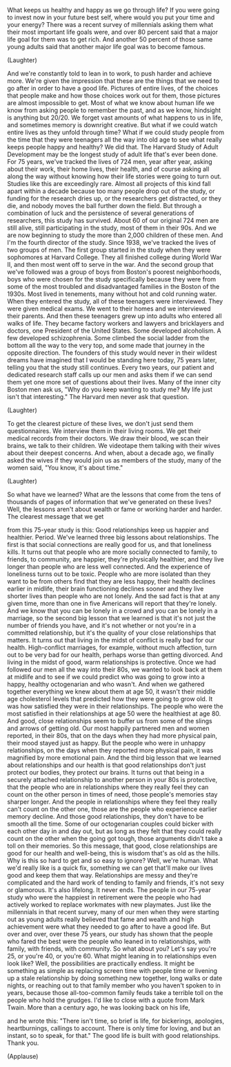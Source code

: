 
What keeps us healthy and happy
as we go through life?
If you were going to invest now
in your future best self,
where would you put your time
and your energy?
There was a recent survey of millennials
asking them what their
most important life goals were,
and over 80 percent said
that a major life goal for them
was to get rich.
And another 50 percent
of those same young adults
said that another major life goal
was to become famous.

(Laughter)

And we&#39;re constantly told
to lean in to work, to push harder
and achieve more.
We&#39;re given the impression that these
are the things that we need to go after
in order to have a good life.
Pictures of entire lives,
of the choices that people make
and how those choices work out for them,
those pictures
are almost impossible to get.
Most of what we know about human life
we know from asking people
to remember the past,
and as we know, hindsight
is anything but 20/20.
We forget vast amounts
of what happens to us in life,
and sometimes memory
is downright creative.
But what if we could watch entire lives
as they unfold through time?
What if we could study people
from the time that they were teenagers
all the way into old age
to see what really keeps people
happy and healthy?
We did that.
The Harvard Study of Adult Development
may be the longest study
of adult life that&#39;s ever been done.
For 75 years, we&#39;ve tracked
the lives of 724 men,
year after year, asking about their work,
their home lives, their health,
and of course asking all along the way
without knowing how their life stories
were going to turn out.
Studies like this are exceedingly rare.
Almost all projects of this kind
fall apart within a decade
because too many people
drop out of the study,
or funding for the research dries up,
or the researchers get distracted,
or they die, and nobody moves the ball
further down the field.
But through a combination of luck
and the persistence
of several generations of researchers,
this study has survived.
About 60 of our original 724 men
are still alive,
still participating in the study,
most of them in their 90s.
And we are now beginning to study
the more than 2,000 children of these men.
And I&#39;m the fourth director of the study.
Since 1938, we&#39;ve tracked the lives
of two groups of men.
The first group started in the study
when they were sophomores
at Harvard College.
They all finished college
during World War II,
and then most went off
to serve in the war.
And the second group that we&#39;ve followed
was a group of boys
from Boston&#39;s poorest neighborhoods,
boys who were chosen for the study
specifically because they were
from some of the most troubled
and disadvantaged families
in the Boston of the 1930s.
Most lived in tenements,
many without hot and cold running water.
When they entered the study,
all of these teenagers were interviewed.
They were given medical exams.
We went to their homes
and we interviewed their parents.
And then these teenagers
grew up into adults
who entered all walks of life.
They became factory workers and lawyers
and bricklayers and doctors,
one President of the United States.
Some developed alcoholism.
A few developed schizophrenia.
Some climbed the social ladder
from the bottom
all the way to the very top,
and some made that journey
in the opposite direction.
The founders of this study
would never in their wildest dreams
have imagined that I would be
standing here today, 75 years later,
telling you that
the study still continues.
Every two years, our patient
and dedicated research staff
calls up our men
and asks them if we can send them
yet one more set of questions
about their lives.
Many of the inner city Boston men ask us,
&quot;Why do you keep wanting to study me?
My life just isn&#39;t that interesting.&quot;
The Harvard men never ask that question.

(Laughter)

To get the clearest picture
of these lives,
we don&#39;t just send them questionnaires.
We interview them in their living rooms.
We get their medical records
from their doctors.
We draw their blood, we scan their brains,
we talk to their children.
We videotape them talking with their wives
about their deepest concerns.
And when, about a decade ago,
we finally asked the wives
if they would join us
as members of the study,
many of the women said,
&quot;You know, it&#39;s about time.&quot;

(Laughter)

So what have we learned?
What are the lessons that come
from the tens of thousands of pages
of information that we&#39;ve generated
on these lives?
Well, the lessons aren&#39;t about wealth
or fame or working harder and harder.
The clearest message that we get

from this 75-year study is this:
Good relationships keep us
happier and healthier. Period.
We&#39;ve learned three big lessons
about relationships.
The first is that social connections
are really good for us,
and that loneliness kills.
It turns out that people
who are more socially connected
to family, to friends, to community,
are happier, they&#39;re physically healthier,
and they live longer
than people who are less well connected.
And the experience of loneliness
turns out to be toxic.
People who are more isolated
than they want to be from others
find that they are less happy,
their health declines earlier in midlife,
their brain functioning declines sooner
and they live shorter lives
than people who are not lonely.
And the sad fact
is that at any given time,
more than one in five Americans
will report that they&#39;re lonely.
And we know that you
can be lonely in a crowd
and you can be lonely in a marriage,
so the second big lesson that we learned
is that it&#39;s not just
the number of friends you have,
and it&#39;s not whether or not
you&#39;re in a committed relationship,
but it&#39;s the quality
of your close relationships that matters.
It turns out that living in the midst
of conflict is really bad for our health.
High-conflict marriages, for example,
without much affection,
turn out to be very bad for our health,
perhaps worse than getting divorced.
And living in the midst of good,
warm relationships is protective.
Once we had followed our men
all the way into their 80s,
we wanted to look back at them at midlife
and to see if we could predict
who was going to grow
into a happy, healthy octogenarian
and who wasn&#39;t.
And when we gathered together
everything we knew about them
at age 50,
it wasn&#39;t their middle age
cholesterol levels
that predicted how they
were going to grow old.
It was how satisfied they were
in their relationships.
The people who were the most satisfied
in their relationships at age 50
were the healthiest at age 80.
And good, close relationships
seem to buffer us
from some of the slings and arrows
of getting old.
Our most happily partnered men and women
reported, in their 80s,
that on the days
when they had more physical pain,
their mood stayed just as happy.
But the people who were
in unhappy relationships,
on the days when they
reported more physical pain,
it was magnified by more emotional pain.
And the third big lesson that we learned
about relationships and our health
is that good relationships
don&#39;t just protect our bodies,
they protect our brains.
It turns out that being
in a securely attached relationship
to another person in your 80s
is protective,
that the people who are in relationships
where they really feel they can count
on the other person in times of need,
those people&#39;s memories
stay sharper longer.
And the people in relationships
where they feel they really
can&#39;t count on the other one,
those are the people who experience
earlier memory decline.
And those good relationships,
they don&#39;t have to be smooth all the time.
Some of our octogenarian couples
could bicker with each other
day in and day out,
but as long as they felt that they
could really count on the other
when the going got tough,
those arguments didn&#39;t take a toll
on their memories.
So this message,
that good, close relationships
are good for our health and well-being,
this is wisdom that&#39;s as old as the hills.
Why is this so hard to get
and so easy to ignore?
Well, we&#39;re human.
What we&#39;d really like is a quick fix,
something we can get
that&#39;ll make our lives good
and keep them that way.
Relationships are messy
and they&#39;re complicated
and the hard work of tending
to family and friends,
it&#39;s not sexy or glamorous.
It&#39;s also lifelong. It never ends.
The people in our 75-year study
who were the happiest in retirement
were the people who had actively worked
to replace workmates with new playmates.
Just like the millennials
in that recent survey,
many of our men when they
were starting out as young adults
really believed that fame and wealth
and high achievement
were what they needed to go after
to have a good life.
But over and over, over these 75 years,
our study has shown
that the people who fared the best were
the people who leaned in to relationships,
with family, with friends, with community.
So what about you?
Let&#39;s say you&#39;re 25,
or you&#39;re 40, or you&#39;re 60.
What might leaning in
to relationships even look like?
Well, the possibilities
are practically endless.
It might be something as simple
as replacing screen time with people time
or livening up a stale relationship
by doing something new together,
long walks or date nights,
or reaching out to that family member
who you haven&#39;t spoken to in years,
because those all-too-common family feuds
take a terrible toll
on the people who hold the grudges.
I&#39;d like to close with a quote
from Mark Twain.
More than a century ago,
he was looking back on his life,

and he wrote this:
&quot;There isn&#39;t time, so brief is life,
for bickerings, apologies,
heartburnings, callings to account.
There is only time for loving,
and but an instant,
so to speak, for that.&quot;
The good life is built
with good relationships.
Thank you.

(Applause)

